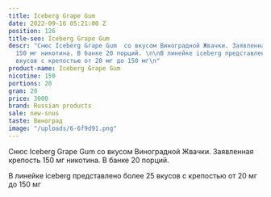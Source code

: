 ```yaml
---
title: Iceberg Grape Gum
date: 2022-09-16 05:21:00 Z
position: 126
title-seo: Iceberg Grape Gum
descr: "Снюс Iceberg Grape Gum  со вкусом Виноградной Жвачки. Заявленная крепость
  150 мг никотина. В банке 20 порций. \n\nВ линейке iceberg представлено более 25
  вкусов с крепостью от 20 мг до 150 мг\n"
product-name: Iceberg Grape Gum
nicotine: 150
portions: 20
gram: 20
price: 3000
brand: Russian products
sale: new-snus
taste: Виноград
image: "/uploads/6-6f9d91.png"
---
```


Снюс Iceberg Grape Gum  со вкусом Виноградной Жвачки. Заявленная крепость 150 мг никотина. В банке 20 порций. 

В линейке iceberg представлено более 25 вкусов с крепостью от 20 мг до 150 мг
